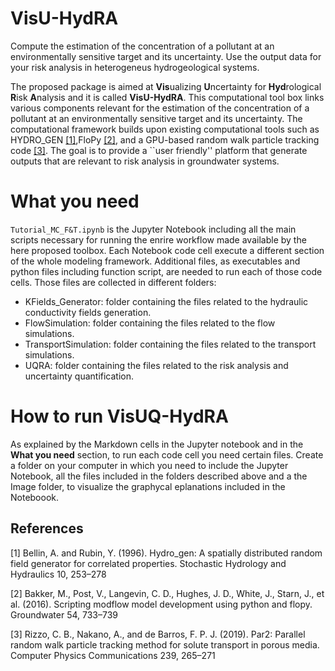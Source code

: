 # VisU-HydRA
Compute the estimation of the concentration of a pollutant at an environmentally sensitive target and its uncertainty. Use the output data for your risk analysis in heterogeneus hydrogeological systems.  

The proposed package is aimed at  **Vis**ualizing  **U**ncertainty  for  **Hyd**rological  **R**isk  **A**nalysis and it is called **VisU-HydRA**.
This computational tool box links various components relevant for the estimation of the concentration of a pollutant at an environmentally
sensitive target and its uncertainty. The computational framework builds upon existing computational tools such as HYDRO_GEN [[1]](#1),FloPy  [[2]](#2), and a 
GPU-based random walk particle tracking code [[3]](#3). The goal is to provide a ``user friendly'' platform that generate outputs that are relevant to risk analysis in groundwater systems.

# What you need
 `Tutorial_MC_F&T.ipynb` is the Jupyter Notebook including all the main scripts necessary for running the enrire workflow made available by the here proposed toolbox. Each Notebook code cell execute a different section of the whole modeling framework. Additional files, as executables and python files including function script, are needed to run each of those code cells. Those files are collected in different folders:
 
- KFields_Generator: folder containing the files related to the hydraulic conductivity fields generation.
- FlowSimulation: folder containing the files related to the flow simulations.
- TransportSimulation: folder containing the files related to the transport simulations.
- UQRA: folder containing the files related to the risk analysis and uncertainty quantification.

# How to run VisUQ-HydRA
As explained by the Markdown cells in the Jupyter notebook and in the **What you need** section, to run each code cell you need certain files. Create a folder on your computer in which you need to include the Jupyter Notebook, all the files included in the folders described above and a the Image folder, to visualize the graphycal eplanations included in the Noteboook. 

## References
<a id="1">[1]</a> 
Bellin, A. and Rubin, Y. (1996). 
Hydro_gen: A spatially distributed random field generator for correlated properties. 
Stochastic Hydrology and Hydraulics 10, 253–278

<a id="2">[2]</a> 
Bakker, M., Post, V., Langevin, C. D., Hughes, J. D., White, J., Starn, J., et al. (2016). 
Scripting modflow model development using python and flopy. 
Groundwater 54, 733–739

<a id="3">[3]</a> 
Rizzo, C. B., Nakano, A., and de Barros, F. P. J. (2019).
Par2: Parallel random walk particle tracking method for solute transport in porous media.
Computer Physics Communications 239, 265–271

